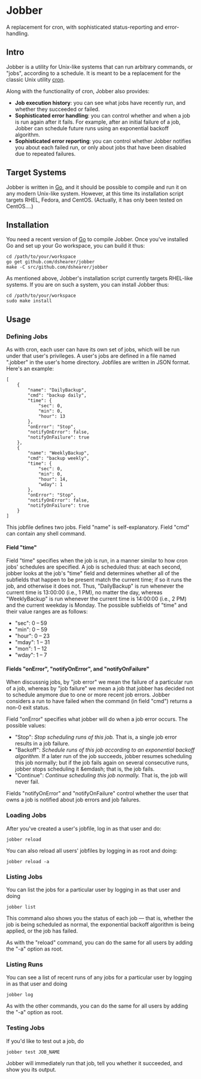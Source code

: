 # Jobber

A replacement for cron, with sophisticated status-reporting and error-handling.

## Intro

Jobber is a utility for Unix-like systems that can run arbitrary commands, or "jobs", according to a schedule.  It is meant to be a replacement for the classic Unix utility [cron](http://en.wikipedia.org/wiki/Cron).

Along with the functionality of cron, Jobber also provides:
* **Job execution history**: you can see what jobs have recently run, and whether they succeeded or failed.
* **Sophisticated error handling**: you can control whether and when a job is run again after it fails.  For example, after an initial failure of a job, Jobber can schedule future runs using an exponential backoff algorithm.
* **Sophisticated error reporting**: you can control whether Jobber notifies you about each failed run, or only about jobs that have been disabled due to repeated failures.

## Target Systems

Jobber is written in [Go](http://golang.org/), and it should be possible to compile and run it on any modern Unix-like system.  However, at this time its installation script targets RHEL, Fedora, and CentOS.  (Actually, it has only been tested on CentOS....)

## Installation

You need a recent version of [Go](http://golang.org/) to compile Jobber.  Once you've installed Go and set up your Go workspace, you can build it thus:

    cd /path/to/your/workspace
    go get github.com/dshearer/jobber
    make -C src/github.com/dshearer/jobber

As mentioned above, Jobber's installation script currently targets RHEL-like systems.  If you are on such a system, you can install Jobber thus:

    cd /path/to/your/workspace
    sudo make install

## Usage

### Defining Jobs

As with cron, each user can have its own set of jobs, which will be run under that user's privileges.  A user's jobs are defined in a file named ".jobber" in the user's home directory.  Jobfiles are written in JSON format.  Here's an example:

    [
        {
            "name": "DailyBackup",
            "cmd": "backup daily",
            "time": {
                "sec": 0,
                "min": 0,
                "hour": 13
            },
            "onError": "Stop",
            "notifyOnError": false,
            "notifyOnFailure": true
        },
        {
            "name": "WeeklyBackup",
            "cmd": "backup weekly",
            "time": {
                "sec": 0,
                "min": 0,
                "hour": 14,
                "wday": 1
            },
            "onError": "Stop",
            "notifyOnError": false,
            "notifyOnFailure": true
        }
    ]

This jobfile defines two jobs.  Field "name" is self-explanatory.  Field "cmd" can contain any shell command.

#### Field "time"

Field "time" specifies when the job is run, in a manner similar to how cron jobs' schedules are specified.  A job is scheduled thus: at each second, jobber looks at the job's "time" field and determines whether all of the subfields that happen to be present match the current time; if so it runs the job, and otherwise it does not.  Thus, "DailyBackup" is run whenever the current time is 13:00:00 (i.e., 1 PM), no matter the day, whereas "WeeklyBackup" is run whenever the current time is 14:00:00 (i.e., 2 PM) and the current weekday is Monday.  The possible subfields of "time" and their value ranges are as follows:

* "sec": 0 &ndash; 59
* "min": 0 &ndash; 59
* "hour": 0 &ndash; 23
* "mday": 1 &ndash; 31
* "mon": 1 &ndash; 12
* "wday": 1 &ndash; 7

#### Fields "onError", "notifyOnError", and "notifyOnFailure"

When discussnig jobs, by "job error" we mean the failure of a particular run of a job, whereas by "job failure" we mean a job that jobber has decided not to schedule anymore due to one or more recent job errors.  Jobber considers a run to have failed when the command (in field "cmd") returns a non-0 exit status.

Field "onError" specifies what jobber will do when a job error occurs.  The possible values:

* "Stop": *Stop scheduling runs of this job.*  That is, a single job error results in a job failure.
* "Backoff": *Schedule runs of this job according to an exponential backoff algorithm.*  If a later run of the job succeeds, jobber resumes scheduling this job normally; but if the job fails again on several consecutive runs, jobber stops scheduling it &emdash; that is, the job fails.
* "Continue": *Continue scheduling this job normally.*  That is, the job will never fail.

Fields "notifyOnError" and "notifyOnFailure" control whether the user that owns a job is notified about job errors and job failures.

### Loading Jobs

After you've created a user's jobfile, log in as that user and do:

    jobber reload

You can also reload all users' jobfiles by logging in as root and doing:

    jobber reload -a

### Listing Jobs

You can list the jobs for a particular user by logging in as that user and doing

    jobber list

This command also shows you the status of each job &mdash; that is, whether the job is being scheduled as normal, the exponential backoff algorithm is being applied, or the job has failed.

As with the "reload" command, you can do the same for all users by adding the "-a" option as root.

### Listing Runs

You can see a list of recent runs of any jobs for a particular user by logging in as that user and doing

    jobber log

As with the other commands, you can do the same for all users by adding the "-a" option as root.

### Testing Jobs

If you'd like to test out a job, do

    jobber test JOB_NAME

Jobber will immediately run that job, tell you whether it succeeded, and show you its output.
